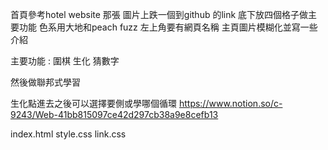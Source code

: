 首頁參考hotel website 那張
圖片上跌一個到github 的link 底下放四個格子做主要功能
色系用大地和peach fuzz
左上角要有網頁名稱
主頁圖片模糊化並寫一些介紹

主要功能 : 
圍棋
生化
猜數字

然後做聯邦式學習

生化點進去之後可以選擇要側或學哪個循環
https://www.notion.so/c-9243/Web-41bb815097ce42d297cb38a9e8cefb13

index.html
style.css
link.css
